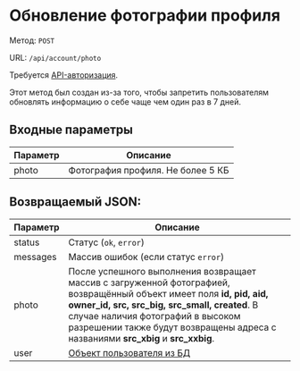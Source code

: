 # Обновление фотографии профиля
Метод: `POST`

URL: `/api/account/photo`

Требуется [API-авторизация](/{{route}}/{{version}}/apiauth "Авторизация внутри API").

Этот метод был создан из-за того, чтобы запретить пользователям обновлять информацию о себе чаще чем один раз в 7 дней.

## Входные параметры
| Параметр | Описание |
| ------------ | ------------ |
| photo | Фотография профиля. Не более 5 КБ |

## Возвращаемый JSON:
| Параметр | Описание |
| ------------ | ------------ |
| status | Статус (`ok`, `error`) |
| messages | Массив ошибок (если статус `error`) |
| photo | После успешного выполнения возвращает массив с загруженной фотографией, возвращённый объект имеет поля **id, pid, aid, owner_id, src, src_big, src_small, created**. В случае наличия фотографий в высоком разрешении также будут возвращены адреса с названиями **src_xbig** и **src_xxbig**. |
| user | [Объект пользователя из БД](/{{route}}/{{version}}/objects/user "Объект пользователя") |
